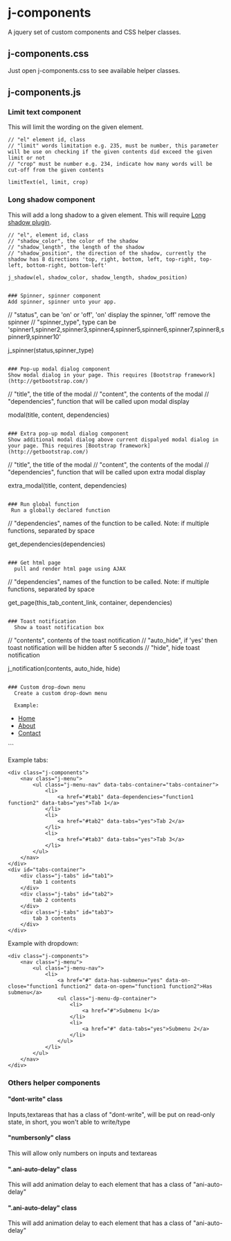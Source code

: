 # j-components
A jquery set of custom components and CSS helper classes.

## j-components.css
Just open j-components.css to see available helper classes.

## j-components.js

### Limit text component
This will limit the wording on the given element.

```
// "el" element id, class
// "limit" words limitation e.g. 235, must be number, this parameter will be use on checking if the given contents did exceed the given limit or not
// "crop" must be number e.g. 234, indicate how many words will be cut-off from the given contents

limitText(el, limit, crop)
```

### Long shadow component
This will add a long shadow to a given element. This will require [Long shadow plugin](ttps://github.com/dangvanthanh/jquery.longShadow).

```
// "el", element id, class
// "shadow_color", the color of the shadow
// "shadow_length", the length of the shadow
// "shadow_position", the direction of the shadow, currently the shadow has 8 directions 'top, right, bottom, left, top-right, top-left, bottom-right, bottom-left'

j_shadow(el, shadow_color, shadow_length, shadow_position)


### Spinner, spinner component
Add spinner, spinner unto your app.

```
// "status", can be 'on' or 'off', 'on' display the spinner, 'off' remove the spinner
// "spinner_type", type can be 'spinner1,spinner2,spinner3,spinner4,spinner5,spinner6,spinner7,spinner8,spinner9,spinner10'

j_spinner(status,spinner_type)
```

### Pop-up modal dialog component
Show modal dialog in your page. This requires [Bootstrap framework](http://getbootstrap.com/)

```
// "title", the title of the modal
// "content", the contents of the modal
// "dependencies", function that will be called upon modal display

modal(title, content, dependencies)
```

### Extra pop-up modal dialog component
Show additional modal dialog above current dispalyed modal dialog in your page. This requires [Bootstrap framework](http://getbootstrap.com/)

```
// "title", the title of the modal
// "content", the contents of the modal
// "dependencies", function that will be called upon extra modal display

extra_modal(title, content, dependencies)
```

### Run global function
 Run a globally declared function

```
// "dependencies", names of the function to be called. Note: if multiple functions, separated by space

get_dependencies(dependencies)
```

### Get html page
  pull and render html page using AJAX

```
// "dependencies", names of the function to be called. Note: if multiple functions, separated by space

get_page(this_tab_content_link, container, dependencies)
```

### Toast notification
  Show a toast notification box

```
// "contents", contents of the toast notification
// "auto_hide", if 'yes' then toast notification will be hidden after 5 seconds
// "hide", hide toast notification

j_notification(contents, auto_hide, hide)
```

### Custom drop-down menu
  Create a custom drop-down menu

  Example:
```
<div class="j-components">
	<nav class="j-menu">
		<ul class="j-menu-nav">
			<li>
				<a href="#test.html" data-ajaxpage="yes" data-ajax-render="#test-page-container" data-dependencies="function1 function2">Home</a>
			</li>
			<li>
				<a href="#" data-allow-active="yes">About</a>
			</li>
			<li>
				<a href="#" data-allow-active="no">Contact</a>
			</li>
		</ul>
	</nav>
</div>
```

Example tabs:
```
<div class="j-components">
	<nav class="j-menu">
		<ul class="j-menu-nav" data-tabs-container="tabs-container">
			<li>
				<a href="#tab1" data-dependencies="function1 function2" data-tabs="yes">Tab 1</a>
			</li>
			<li>
				<a href="#tab2" data-tabs="yes">Tab 2</a>
			</li>
			<li>
				<a href="#tab3" data-tabs="yes">Tab 3</a>
			</li>
		</ul>
	</nav>
</div>
<div id="tabs-container">
	<div class="j-tabs" id="tab1">
		tab 1 contents
	</div>
	<div class="j-tabs" id="tab2">
		tab 2 contents
	</div>
	<div class="j-tabs" id="tab3">
		tab 3 contents
	</div>
</div>
```

Example with dropdown:
```
<div class="j-components">
	<nav class="j-menu">
		<ul class="j-menu-nav">
			<li>
				<a href="#" data-has-submenu="yes" data-on-close="function1 function2" data-on-open="function1 function2">Has submenu</a>
				<ul class="j-menu-dp-container">
					<li>
						<a href="#">Submenu 1</a>
					</li>
					<li>
						<a href="#" data-tabs="yes">Submenu 2</a>
					</li>
				</ul>
			</li>
		</ul>
	</nav>
</div>
```

### Others helper components

#### "dont-write" class
Inputs,textareas that has a class of "dont-write", will be put on read-only state, in short, you won't able to write/type

#### "numbersonly" class
This will allow only numbers on inputs and textareas

#### ".ani-auto-delay" class
This will add animation delay to each element that has a class of "ani-auto-delay"

#### ".ani-auto-delay" class
This will add animation delay to each element that has a class of "ani-auto-delay"





